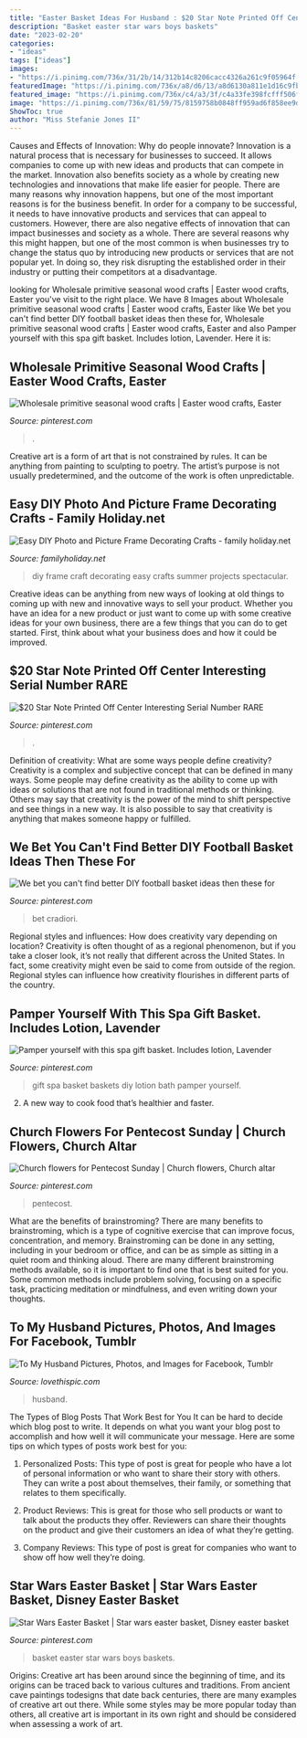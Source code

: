 ```yaml
---
title: "Easter Basket Ideas For Husband : $20 Star Note Printed Off Center Interesting Serial Number Rare"
description: "Basket easter star wars boys baskets"
date: "2023-02-20"
categories:
- "ideas"
tags: ["ideas"]
images:
- "https://i.pinimg.com/736x/31/2b/14/312b14c8206cacc4326a261c9f05964f.jpg"
featuredImage: "https://i.pinimg.com/736x/a8/d6/13/a8d6130a811e1d16c9fbd717b02078a0.jpg"
featured_image: "https://i.pinimg.com/736x/c4/a3/3f/c4a33fe398fcfff506f30d662e12ae83.jpg"
image: "https://i.pinimg.com/736x/81/59/75/8159758b0848ff959ad6f858ee9d92bb.jpg"
ShowToc: true
author: "Miss Stefanie Jones II"
---
```



Causes and Effects of Innovation: Why do people innovate?
Innovation is a natural process that is necessary for businesses to succeed. It allows companies to come up with new ideas and products that can compete in the market. Innovation also benefits society as a whole by creating new technologies and innovations that make life easier for people. There are many reasons why innovation happens, but one of the most important reasons is for the business benefit. In order for a company to be successful, it needs to have innovative products and services that can appeal to customers. However, there are also negative effects of innovation that can impact businesses and society as a whole. There are several reasons why this might happen, but one of the most common is when businesses try to change the status quo by introducing new products or services that are not popular yet. In doing so, they risk disrupting the established order in their industry or putting their competitors at a disadvantage.

	

		
looking for Wholesale primitive seasonal wood crafts | Easter wood crafts, Easter you've visit to the right place. We have 8 Images about Wholesale primitive seasonal wood crafts | Easter wood crafts, Easter like We bet you can&#039;t find better DIY football basket ideas then these for, Wholesale primitive seasonal wood crafts | Easter wood crafts, Easter and also Pamper yourself with this spa gift basket. Includes lotion, Lavender. Here it is:
		
    
## Wholesale Primitive Seasonal Wood Crafts | Easter Wood Crafts, Easter

<img loading=lazy src="https://i.pinimg.com/736x/31/2b/14/312b14c8206cacc4326a261c9f05964f.jpg" onerror="this.onerror=null;this.src='https://tse4.mm.bing.net/th?id=OIP.Zm4ojy0eAKtW6x0PRPNAIwHaJ4&amp;pid=15.1';" alt="Wholesale primitive seasonal wood crafts | Easter wood crafts, Easter">

_Source: pinterest.com_

>. 

	

Creative art is a form of art that is not constrained by rules. It can be anything from painting to sculpting to poetry. The artist’s purpose is not usually predetermined, and the outcome of the work is often unpredictable.

    
## Easy DIY Photo And Picture Frame Decorating Crafts - Family Holiday.net

<img loading=lazy src="http://www.familyholiday.net/wp-content/uploads/2016/06/Easy-DIY-Photo-and-Picture-Frame-Decorating-Crafts-10.jpg" onerror="this.onerror=null;this.src='https://tse2.mm.bing.net/th?id=OIP._VP9vanKemjgtuIxnk4d6wHaJ6&amp;pid=15.1';" alt="Easy DIY Photo and Picture Frame Decorating Crafts - family holiday.net">

_Source: familyholiday.net_

>diy frame craft decorating easy crafts summer projects spectacular. 

	

Creative ideas can be anything from new ways of looking at old things to coming up with new and innovative ways to sell your product. Whether you have an idea for a new product or just want to come up with some creative ideas for your own business, there are a few things that you can do to get started. First, think about what your business does and how it could be improved.

    
## $20 Star Note Printed Off Center Interesting Serial Number RARE

<img loading=lazy src="https://i.pinimg.com/736x/c4/a3/3f/c4a33fe398fcfff506f30d662e12ae83.jpg" onerror="this.onerror=null;this.src='https://tse1.mm.bing.net/th?id=OIP.xa1wJe5Ur9Gf9Li8BM4wwQHaJ3&amp;pid=15.1';" alt="$20 Star Note Printed Off Center Interesting Serial Number RARE">

_Source: pinterest.com_

>. 

	

Definition of creativity: What are some ways people define creativity?
Creativity is a complex and subjective concept that can be defined in many ways. Some people may define creativity as the ability to come up with ideas or solutions that are not found in traditional methods or thinking. Others may say that creativity is the power of the mind to shift perspective and see things in a new way. It is also possible to say that creativity is anything that makes someone happy or fulfilled.

    
## We Bet You Can&#039;t Find Better DIY Football Basket Ideas Then These For

<img loading=lazy src="https://i.pinimg.com/736x/a8/d6/13/a8d6130a811e1d16c9fbd717b02078a0.jpg" onerror="this.onerror=null;this.src='https://tse3.mm.bing.net/th?id=OIP.SQtkrTUthMmaeugQVX0COwHaLH&amp;pid=15.1';" alt="We bet you can&#039;t find better DIY football basket ideas then these for">

_Source: pinterest.com_

>bet cradiori. 

	

Regional styles and influences: How does creativity vary depending on location?
Creativity is often thought of as a regional phenomenon, but if you take a closer look, it’s not really that different across the United States. In fact, some creativity might even be said to come from outside of the region. Regional styles can influence how creativity flourishes in different parts of the country.

    
## Pamper Yourself With This Spa Gift Basket. Includes Lotion, Lavender

<img loading=lazy src="https://i.pinimg.com/736x/81/59/75/8159758b0848ff959ad6f858ee9d92bb.jpg" onerror="this.onerror=null;this.src='https://tse2.mm.bing.net/th?id=OIP.AN1lDlS6gPqamzrRKYNO2AHaNK&amp;pid=15.1';" alt="Pamper yourself with this spa gift basket. Includes lotion, Lavender">

_Source: pinterest.com_

>gift spa basket baskets diy lotion bath pamper yourself. 

	

2. A new way to cook food that’s healthier and faster.

    
## Church Flowers For Pentecost Sunday | Church Flowers, Church Altar

<img loading=lazy src="https://i.pinimg.com/736x/2a/b0/9f/2ab09f01194e4733a16f3cd7d19167f2.jpg" onerror="this.onerror=null;this.src='https://tse4.mm.bing.net/th?id=OIP.0bgCjbRWR2sLTi4GRxGq-wHaLW&amp;pid=15.1';" alt="Church flowers for Pentecost Sunday | Church flowers, Church altar">

_Source: pinterest.com_

>pentecost. 

	

What are the benefits of brainstroming?
There are many benefits to brainstroming, which is a type of cognitive exercise that can improve focus, concentration, and memory. Brainstroming can be done in any setting, including in your bedroom or office, and can be as simple as sitting in a quiet room and thinking aloud. There are many different brainstroming methods available, so it is important to find one that is best suited for you. Some common methods include problem solving, focusing on a specific task, practicing meditation or mindfulness, and even writing down your thoughts.

    
## To My Husband Pictures, Photos, And Images For Facebook, Tumblr

<img loading=lazy src="https://www.lovethispic.com/uploaded_images/156330-To-My-Husband.jpg?2" onerror="this.onerror=null;this.src='https://tse1.mm.bing.net/th?id=OIP.As4vfZYYgdRAU_BB42VsnAHaKP&amp;pid=15.1';" alt="To My Husband Pictures, Photos, and Images for Facebook, Tumblr">

_Source: lovethispic.com_

>husband. 

	

The Types of Blog Posts That Work Best for You
It can be hard to decide which blog post to write.  It depends on what you want your blog post to accomplish and how well it will communicate your message. Here are some tips on which types of posts work best for you:
1. Personalized Posts: This type of post is great for people who have a lot of personal information or who want to share their story with others. They can write a post about themselves, their family, or something that relates to them specifically.

2. Product Reviews: This is great for those who sell products or want to talk about the products they offer. Reviewers can share their thoughts on the product and give their customers an idea of what they’re getting.

3. Company Reviews: This type of post is great for companies who want to show off how well they’re doing.

    
## Star Wars Easter Basket | Star Wars Easter Basket, Disney Easter Basket

<img loading=lazy src="https://i.pinimg.com/736x/70/15/7c/70157c980c437aca11d4e47e1d54bb6b--star-wars-easter-basket-easter-baskets.jpg" onerror="this.onerror=null;this.src='https://tse2.mm.bing.net/th?id=OIP.KlGdYdXwnGFiiKyCl6iwGwHaJ3&amp;pid=15.1';" alt="Star Wars Easter Basket | Star wars easter basket, Disney easter basket">

_Source: pinterest.com_

>basket easter star wars boys baskets. 

	

Origins:
Creative art has been around since the beginning of time, and its origins can be traced back to various cultures and traditions. From ancient cave paintings todesigns that date back centuries, there are many examples of creative art out there. While some styles may be more popular today than others, all creative art is important in its own right and should be considered when assessing a work of art.

